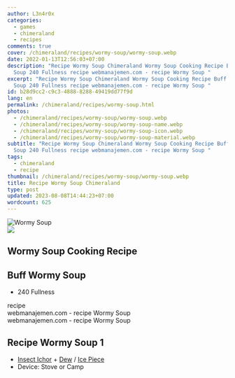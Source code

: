 ```yaml
---
author: L3n4r0x
categories:
  - games
  - chimeraland
  - recipes
comments: true
cover: /chimeraland/recipes/wormy-soup/wormy-soup.webp
date: 2022-01-13T12:56:03+07:00
description: "Recipe Wormy Soup Chimeraland Wormy Soup Cooking Recipe Buff Wormy
  Soup 240 Fullness recipe webmanajemen.com - recipe Wormy Soup "
excerpt: "Recipe Wormy Soup Chimeraland Wormy Soup Cooking Recipe Buff Wormy
  Soup 240 Fullness recipe webmanajemen.com - recipe Wormy Soup "
id: b28d9cc2-c9c3-4888-8288-49419dd77f9d
lang: en
permalink: /chimeraland/recipes/wormy-soup.html
photos:
  - /chimeraland/recipes/wormy-soup/wormy-soup.webp
  - /chimeraland/recipes/wormy-soup/wormy-soup-name.webp
  - /chimeraland/recipes/wormy-soup/wormy-soup-icon.webp
  - /chimeraland/recipes/wormy-soup/wormy-soup-material.webp
subtitle: "Recipe Wormy Soup Chimeraland Wormy Soup Cooking Recipe Buff Wormy
  Soup 240 Fullness recipe webmanajemen.com - recipe Wormy Soup "
tags:
  - chimeraland
  - recipe
thumbnail: /chimeraland/recipes/wormy-soup/wormy-soup.webp
title: Recipe Wormy Soup Chimeraland
type: post
updated: 2023-08-08T14:44:23+07:00
wordcount: 625
---
```


<link
  rel="stylesheet"
  href="https://rawcdn.githack.com/dimaslanjaka/Web-Manajemen/870a349/css/bootstrap-5-3-0-alpha3-wrapper.css"
/>
<section id="bootstrap-wrapper">
  <div data-bs-theme="dark">
    <div class="card mb-2">
      <div class="card-body">
        <div class="row g-0">
          <div class="col-sm-4 position-relative mb-2">
            <img
              src="https://www.webmanajemen.com/chimeraland/recipes/wormy-soup/wormy-soup-material.webp"
              class="card-img fit-cover w-100 h-100"
              alt="Wormy Soup"
              data-fancybox="true"
            />
          </div>
          <div class="col-sm-8 mb-2">
            <div class="card-body">
              <div class="d-flex flex-row align-items-center mb-3">
                <img
                  class="d-inline-block me-2"
                  src="https://www.webmanajemen.com/chimeraland/recipes/wormy-soup/wormy-soup-icon.webp"
                  width="auto"
                  height="auto"
                  style="vertical-align: middle"
                />
                <h2 class="fs-5">Wormy Soup Cooking Recipe</h2>
              </div>
              <h2 class="card-title fs-5">Buff Wormy Soup</h2>
              <div class="card-text">
                <ul>
                  <li>240 Fullness</li>
                </ul>
              </div>
              <span class="badge rounded-pill">recipe</span>
            </div>
            <div class="card-footer text-end text-muted mt-auto">
              webmanajemen.com - recipe Wormy Soup
            </div>
          </div>
        </div>
      </div>
      <div class="card-footer text-end text-muted">
        webmanajemen.com - recipe Wormy Soup
      </div>
    </div>
    <div class="row mb-2">
      <div class="col-12 col-lg-6 recipe-item mb-2">
        <div class="card">
          <div class="card-body">
            <h2 class="card-title fs-5">Recipe Wormy Soup 1</h2>
            <div class="card-text">
              <ul>
                <li>
                  <a
                    class="text-decoration-none text-primary"
                    href="/chimeraland/materials/insect-ichor.html"
                    >Insect Ichor</a
                  ><span> + </span
                  ><a
                    class="text-decoration-none text-primary"
                    href="/chimeraland/materials/dew.html"
                    >Dew</a
                  ><span> / </span
                  ><a
                    class="text-decoration-none text-primary"
                    href="/chimeraland/materials/ice-piece.html"
                    >Ice Piece</a
                  >
                </li>
                <li>Device: Stove or Camp</li>
              </ul>
            </div>
          </div>
        </div>
      </div>
    </div>
  </div>
</section>
